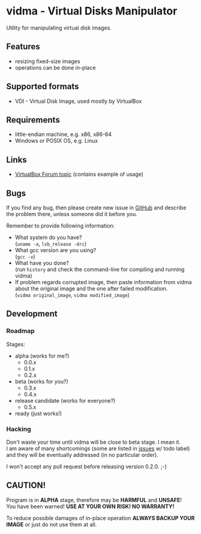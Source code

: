 vidma - Virtual Disks Manipulator
=================================

Utility for manipulating virtual disk images.


Features
--------

* resizing fixed-size images
* operations can be done in-place


Supported formats
-----------------

* VDI - Virtual Disk Image, used mostly by VirtualBox


Requirements
------------

* little-endian machine, e.g. x86, x86-64
* Windows or POSIX OS, e.g. Linux


Links
-----

* [VirtualBox Forum topic][1] (contains example of usage)

  [1]: http://tinyurl.com/vbox-vidma


Bugs
----

If you find any bug, then please create new issue in [GitHub][2] and describe
the problem there, unless someone did it before you.

  [2]: https://github.com/przemoc/vidma/issues

Remember to provide following information:

* What system do you have?  
  (`uname -a`, `lsb_release -drc`)
* What gcc version are you using?  
  (`gcc -v`)
* What have you done?  
  (run `history` and check the command-line for compiling and running vidma)
* If problem regards corrupted image, then paste information from vidma about
  the original image and the one after failed modification.  
  (`vidma original_image`, `vidma modified_image`)


Development
-----------

### Roadmap

Stages:

* alpha (works for me?)
  * 0.0.x
  * 0.1.x
  * 0.2.x
* beta (works for you?)
  * 0.3.x
  * 0.4.x
* release candidate (works for everyone?)
  * 0.5.x
* ready (just works!)

### Hacking

Don't waste your time until vidma will be close to beta stage. I mean it.  
I am aware of many shortcomings (some are listed in [issues][2] w/ todo label)
and they will be eventually addressed (in no particular order).

I won't accept any pull request before releasing version 0.2.0. ;-)


CAUTION!
--------

Program is in **ALPHA** stage, therefore may be **HARMFUL** and **UNSAFE**!  
You have been warned! **USE AT YOUR OWN RISK! NO WARRANTY!**

To reduce possible damages of in-place operation **ALWAYS BACKUP YOUR IMAGE**
or just do not use them at all.
